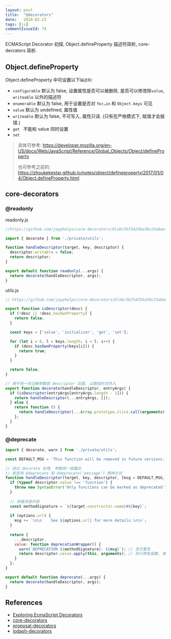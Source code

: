 ```yaml
---
layout: post
title:  "@decorators"
date:   2018-02-23
tags: [js]
commentIssueId: 74
---
```


ECMAScript Decorator 初探, Object.defineProperty 描述符简析, core-decrators 简析.



## Object.defineProperty 

Object.defineProperty 中可设置以下`描述符`:

* `configurable` 默认为 false, 设置属性是否可以被删除, 是否可以修改除`value`, `writeable` 以外的描述符
* `enumerable` 默认为 false, 用于设置是否对 `for…in` 和 `Object.keys` 可见
* `value` 默认为 undefined, 属性值
* `writeable` 默认为 false, 不可写入, 属性只读. (只有在严格模式下, 赋值才会报错.)
* `get `  不能和 value 同时设置
* `set`



> 具体可参考: https://developer.mozilla.org/en-US/docs/Web/JavaScript/Reference/Global_Objects/Object/defineProperty
>
> 也可参考之前的: https://zhoukekestar.github.io/notes/object/defineproperty/2017/01/04/Object.defineProperty.html



## core-decorators

### @readonly

readonly.js

```js
//https://github.com/jayphelps/core-decorators/blob/5b754256a30c23a0aef846c1b45f261e0c7b21a2/src/readonly.js

import { decorate } from './private/utils';

function handleDescriptor(target, key, descriptor) {
  descriptor.writable = false;
  return descriptor;
}

export default function readonly(...args) {
  return decorate(handleDescriptor, args);
}
```

utils.js

```js
// https://github.com/jayphelps/core-decorators/blob/5b754256a30c23a0aef846c1b45f261e0c7b21a2/src/private/utils.js

export function isDescriptor(desc) {
  if (!desc || !desc.hasOwnProperty) {
    return false;
  }

  const keys = ['value', 'initializer', 'get', 'set'];

  for (let i = 0, l = keys.length; i < l; i++) {
    if (desc.hasOwnProperty(keys[i])) {
      return true;
    }
  }

  return false;
}

// 用于统一将注解参数放 descriptor 后面, 以数组形式传入
export function decorate(handleDescriptor, entryArgs) {
  if (isDescriptor(entryArgs[entryArgs.length - 1])) {
    return handleDescriptor(...entryArgs, []);
  } else {
    return function () {
      return handleDescriptor(...Array.prototype.slice.call(arguments), entryArgs);
    };
  }
}
```



### @deprecate

```js
import { decorate, warn } from './private/utils';

const DEFAULT_MSG = 'This function will be removed in future versions.';

// 经过 decorate 处理, 参数统一放最后
// 即支持 @deprecate 和 @deprecate('message') 两种方式
function handleDescriptor(target, key, descriptor, [msg = DEFAULT_MSG, options = {}]) {
  if (typeof descriptor.value !== 'function') {
    throw new SyntaxError('Only functions can be marked as deprecated');
  }
  
  // 拼接消息内容
  const methodSignature = `${target.constructor.name}#${key}`;
  
  if (options.url) {
    msg += `\n\n    See ${options.url} for more details.\n\n`;
  }
      
  return {
    ...descriptor,
    value: function deprecationWrapper() {
      warn(`DEPRECATION ${methodSignature}: ${msg}`); // 显示警告
      return descriptor.value.apply(this, arguments); // 执行原有函数, 需保持上下文
    }
  };
}

export default function deprecate(...args) {
  return decorate(handleDescriptor, args);
}
```





## References

* [Exploring EcmaScript Decorators](https://medium.com/google-developers/exploring-es7-decorators-76ecb65fb841)
* [core-decorators](https://github.com/jayphelps/core-decorators)
* [proposal-decorators](https://tc39.github.io/proposal-decorators/)
* [lodash-decorators](https://github.com/steelsojka/lodash-decorators)